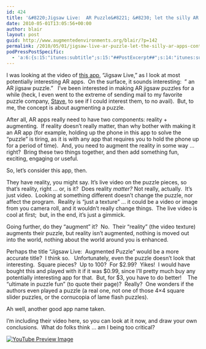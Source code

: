 ```yaml
---
id: 424
title: '&#8220;Jigsaw Live:  AR Puzzle&#8221; &#8230; let the silly AR apps continue'
date: 2010-05-01T13:05:56+00:00
author: blair
layout: post
guid: http://www.augmentedenvironments.org/blair/?p=142
permalink: /2010/05/01/jigsaw-live-ar-puzzle-let-the-silly-ar-apps-continue/
podPressPostSpecific:
  - 'a:6:{s:15:"itunes:subtitle";s:15:"##PostExcerpt##";s:14:"itunes:summary";s:15:"##PostExcerpt##";s:15:"itunes:keywords";s:17:"##WordPressCats##";s:13:"itunes:author";s:10:"##Global##";s:15:"itunes:explicit";s:7:"Default";s:12:"itunes:block";s:7:"Default";}'
---
```

I was looking at the video of [this app](http://www.xmgstudio.com/?page_id=792), &#8220;Jigsaw Live,&#8221; as I look at most potentially interesting AR apps.  On the surface, it sounds interesting:  &#8221; an AR jigsaw puzzle.&#8221;   I&#8217;ve been interested in making AR jigsaw puzzles for a while (heck, I even went to the extreme of sending mail to my favorite puzzle company, [Stave](http://www.stavepuzzles.com/), to see if I could interest them, to no avail).  But, to me, the concept is about augmenting a puzzle.

After all, AR apps really need to have two components: reality + augmenting.  If reality doesn&#8217;t really matter, than why bother with making it an AR app (for example, holding up the phone in this app to solve the &#8220;puzzle&#8221; is tiring, as it is with any app that requires you to hold the phone up for a period of time).  And, you need to augment the reality in some way &#8230; right?  Bring these two things together, and then add something fun, exciting, engaging or useful.

So, let&#8217;s consider this app, then.

They have reality, you might say. It&#8217;s live video on the puzzle pieces, so that&#8217;s reality, right &#8230; or, is it?  Does reality _matter?_ Not really, actually.  It&#8217;s just video.  Looking at something different doesn&#8217;t change the puzzle, nor affect the program.  Reality is &#8220;just a texture&#8221; &#8230; it could be a video or image from you camera roll, and it wouldn&#8217;t really change things.  The live video is cool at first;  but, in the end, it&#8217;s just a gimmick.

Going further, do they &#8220;augment&#8221; it?  No.  Their &#8220;reality&#8221; (the video texture) augments their puzzle, but reality isn&#8217;t augmented, nothing is moved out into the world, nothing about the world around you is enhanced.

Perhaps the title &#8220;Jigsaw Live:  Augmented Puzzle&#8221; would be a more accurate title?  I think so.   Unfortunately, even the puzzle doesn&#8217;t look that interesting.  Square pieces?  Up to 100?  For $2.99?  Yikes!  I would have bought this and played with it if it was $0.99, since I&#8217;ll pretty much buy any potentially interesting app for that.  But, for $3, you have to do better!    The &#8220;ultimate in puzzle fun&#8221; (to quote their page)?  Really?  One wonders if the authors even played a puzzle (a real one, not one of those 4&#215;4 square slider puzzles, or the cornucopia of lame flash puzzles).

Ah well, another good app name taken.

I&#8217;m including their video here, so you can look at it now, and draw your own conclusions.  What do folks think &#8230; am I being too critical?

<span class="vvqbox vvqyoutube" style="width:425px;height:344px;"><span id="vvq-424-youtube-1"><a href="http://www.youtube.com/watch?v=4nRpPeiv4E4"><img src="http://img.youtube.com/vi/4nRpPeiv4E4/0.jpg" alt="YouTube Preview Image" /></a></span></span> 

&nbsp;